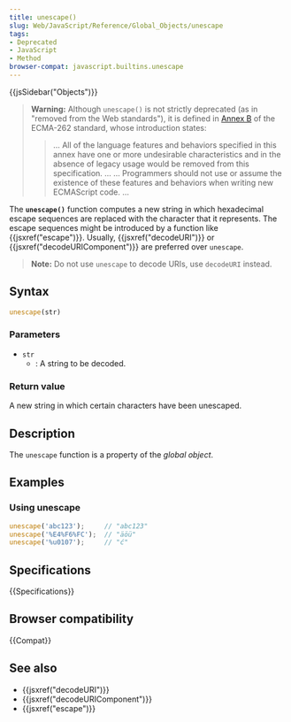 ```yaml
---
title: unescape()
slug: Web/JavaScript/Reference/Global_Objects/unescape
tags:
- Deprecated
- JavaScript
- Method
browser-compat: javascript.builtins.unescape
---
```

{{jsSidebar("Objects")}}

> **Warning:** Although `unescape()` is not strictly deprecated (as in "removed
> from the Web standards"), it is defined in
> [Annex B](https://www.ecma-international.org/ecma-262/9.0/index.html#sec-additional-ecmascript-features-for-web-browsers)
> of the ECMA-262 standard, whose introduction states:
>
> > … All of the language features and behaviors specified in this annex have
> > one or more undesirable characteristics and in the absence of legacy usage
> > would be removed from this specification. … … Programmers should not use or
> > assume the existence of these features and behaviors when writing new
> > ECMAScript code. …

The **`unescape()`** function computes a new string in which hexadecimal escape
sequences are replaced with the character that it represents. The escape
sequences might be introduced by a function like {{jsxref("escape")}}.
Usually, {{jsxref("decodeURI")}} or
{{jsxref("decodeURIComponent")}} are preferred over `unescape`.

> **Note:** Do not use `unescape` to decode URIs, use `decodeURI` instead.

## Syntax

```js
unescape(str)
```

### Parameters

*   `str`
    *   : A string to be decoded.

### Return value

A new string in which certain characters have been unescaped.

## Description

The `unescape` function is a property of the *global object*.

## Examples

### Using unescape

```js
unescape('abc123');     // "abc123"
unescape('%E4%F6%FC');  // "äöü"
unescape('%u0107');     // "ć"
```

## Specifications

{{Specifications}}

## Browser compatibility

{{Compat}}

## See also

*   {{jsxref("decodeURI")}}
*   {{jsxref("decodeURIComponent")}}
*   {{jsxref("escape")}}

